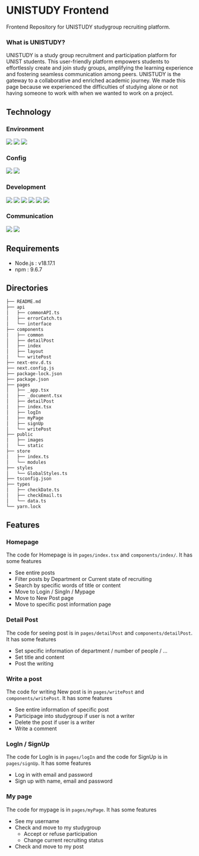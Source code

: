 # UNISTUDY Frontend

Frontend Repository for UNISTUDY studygroup recruiting platform.

### What is UNISTUDY?

UNISTUDY is a study group recruitment and participation platform for UNIST students.
This user-friendly platform empowers students to effortlessly create and join study groups, amplifying the learning experience and fostering seamless communication among peers.
UNISTUDY is the gateway to a collaborative and enriched academic journey.
We made this page because we experienced the difficulties of studying alone or not having someone to work with when we wanted to work on a project.

## Technology

### Environment

<img src="https://img.shields.io/badge/Visual Studio Code-007ACC?style=for-the-badge&logo=Visual Studio Code&logoColor=white">
<img src="https://img.shields.io/badge/github-181717?style=for-the-badge&logo=github&logoColor=white">
<img src="https://img.shields.io/badge/git-F05032?style=for-the-badge&logo=git&logoColor=white">

### Config

<img src="https://img.shields.io/badge/node.js-339933?style=for-the-badge&logo=Node.js&logoColor=white">
<img src="https://img.shields.io/badge/npm-CB3837?style=for-the-badge&logo=npm&logoColor=white">

### Development

<img src="https://img.shields.io/badge/Next.js-000000?style=for-the-badge&logo=next.js&logoColor=white">
<img src="https://img.shields.io/badge/React-61DAFB?style=for-the-badge&logo=React&logoColor=white">
<img src="https://img.shields.io/badge/Typescript-3178C6?style=for-the-badge&logo=Typescript&logoColor=white">
<img src="https://img.shields.io/badge/redux-764ABC?style=for-the-badge&logo=redux&logoColor=white">
<img src="https://img.shields.io/badge/styledcomponents-DB7093?style=for-the-badge&logo=styledcomponents&logoColor=white">
<img src="https://img.shields.io/badge/axios-5A29E4?style=for-the-badge&logo=axios&logoColor=white">

### Communication

<img src="https://img.shields.io/badge/Notion-000000?style=for-the-badge&logo=notion&logoColor=white">
<img src="https://img.shields.io/badge/zoom-0B5CFF?style=for-the-badge&logo=zoom&logoColor=white">

## Requirements

-   Node.js : v18.17.1
-   npm : 9.6.7

## Directories

```bash
├── README.md
├── api
│   ├── commonAPI.ts
│   ├── errorCatch.ts
│   └── interface
├── components
│   ├── common
│   ├── detailPost
│   ├── index
│   ├── layout
│   └── writePost
├── next-env.d.ts
├── next.config.js
├── package-lock.json
├── package.json
├── pages
│   ├── _app.tsx
│   ├── _document.tsx
│   ├── detailPost
│   ├── index.tsx
│   ├── logIn
│   ├── myPage
│   ├── signUp
│   └── writePost
├── public
│   ├── images
│   └── static
├── store
│   ├── index.ts
│   └── modules
├── styles
│   └── GlobalStyles.ts
├── tsconfig.json
├── types
│   ├── checkDate.ts
│   ├── checkEmail.ts
│   └── data.ts
└── yarn.lock
```

## Features

### Homepage

The code for Homepage is in `pages/index.tsx` and `components/index/`.
It has some features

-   See entire posts
-   Filter posts by Department or Current state of recruiting
-   Search by specific words of title or content
-   Move to Login / SingIn / Mypage
-   Move to New Post page
-   Move to specific post information page

### Detail Post

The code for seeing post is in `pages/detailPost` and `components/detailPost`.
It has some features

-   Set specific information of department / number of people / ...
-   Set title and content
-   Post the writing

### Write a post

The code for writing New post is in `pages/writePost` and `components/writePost`.
It has some features

-   See entire information of specific post
-   Participage into studygroup if user is not a writer
-   Delete the post if user is a writer
-   Write a comment

### LogIn / SignUp

The code for LogIn is in `pages/logIn` and the code for SignUp is in `pages/signUp`.
It has some features

-   Log in with email and password
-   Sign up with name, email and password

### My page

The code for mypage is in `pages/myPage`.
It has some features

-   See my username
-   Check and move to my studygroup
    -   Accept or refuse participation
    -   Change current recruiting status
-   Check and move to my post

